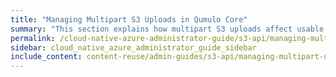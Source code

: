 ```yaml
---
title: "Managing Multipart S3 Uploads in Qumulo Core"
summary: "This section explains how multipart S3 uploads affect usable capacity on a Qumulo cluster and how to abort and clean up multipart uploads manually or automatically."
permalink: /cloud-native-azure-administrator-guide/s3-api/managing-multipart-uploads.html
sidebar: cloud_native_azure_administrator_guide_sidebar
include_content: content-reuse/admin-guides/s3-api/managing-multipart-uploads.md
---
```


